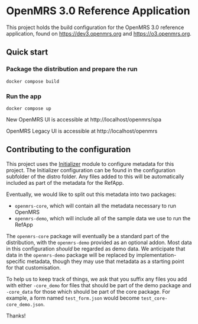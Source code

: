 # OpenMRS 3.0 Reference Application

This project holds the build configuration for the OpenMRS 3.0 reference application, found on
https://dev3.openmrs.org and https://o3.openmrs.org.

## Quick start

### Package the distribution and prepare the run

```
docker compose build
```

### Run the app

```
docker compose up
```

New OpenMRS UI is accessible at http://localhost/openmrs/spa

OpenMRS Legacy UI is accessible at http://localhost/openmrs

## Contributing to the configuration

This project uses the [Initializer](https://github.com/mekomsolutions/openmrs-module-initializer) module
to configure metadata for this project. The Initializer configuration can be found in the configuration
subfolder of the distro folder. Any files added to this will be automatically included as part of the
metadata for the RefApp.

Eventually, we would like to split out this metadata into two packages:

* `openmrs-core`, which will contain all the metadata necessary to run OpenMRS
* `openmrs-demo`, which will include all of the sample data we use to run the RefApp

The `openmrs-core` package will eventually be a standard part of the distribution, with the `openmrs-demo`
provided as an optional addon. Most data in this configuration _should_ be regarded as demo data. We
anticipate that data in the `openmrs-demo` package will be replaced by implementation-specific metadata,
though they may use that metadata as a starting point for that customisation.

To help us to keep track of things, we ask that you suffix any files you add with either
`-core_demo` for files that should be part of the demo package and `-core_data` for
those which should be part of the core package. For example, a form named `test_form.json` would become
`test_core-core_demo.json`.

Thanks!

